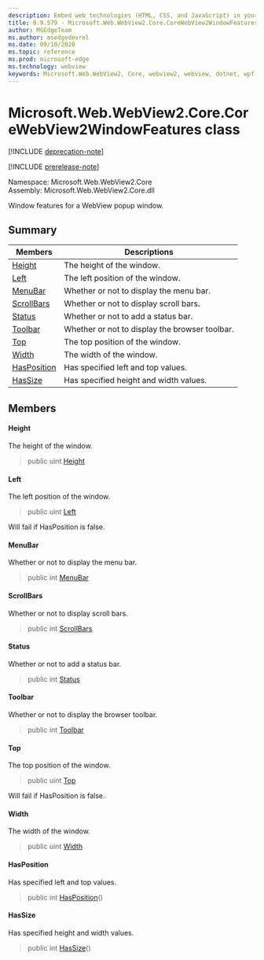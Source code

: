 ```yaml
---
description: Embed web technologies (HTML, CSS, and JavaScript) in your native applications with the Microsoft Edge WebView2 control
title: 0.9.579 - Microsoft.Web.WebView2.Core.CoreWebView2WindowFeatures
author: MSEdgeTeam
ms.author: msedgedevrel
ms.date: 09/10/2020
ms.topic: reference
ms.prod: microsoft-edge
ms.technology: webview
keywords: Microsoft.Web.WebView2, Core, webview2, webview, dotnet, wpf, winforms, app, edge, CoreWebView2, CoreWebView2Controller, browser control, edge html, Microsoft.Web.WebView2.Core.CoreWebView2WindowFeatures
---
```


# Microsoft.Web.WebView2.Core.CoreWebView2WindowFeatures class 

[!INCLUDE [deprecation-note](../../includes/deprecation-note.md)]

[!INCLUDE [prerelease-note](../../includes/prerelease-note.md)]

Namespace: Microsoft.Web.WebView2.Core\
Assembly: Microsoft.Web.WebView2.Core.dll

Window features for a WebView popup window.

## Summary

 Members                        | Descriptions
--------------------------------|---------------------------------------------
[Height](#height) | The height of the window.
[Left](#left) | The left position of the window.
[MenuBar](#menubar) | Whether or not to display the menu bar.
[ScrollBars](#scrollbars) | Whether or not to display scroll bars.
[Status](#status) | Whether or not to add a status bar.
[Toolbar](#toolbar) | Whether or not to display the browser toolbar.
[Top](#top) | The top position of the window.
[Width](#width) | The width of the window.
[HasPosition](#hasposition) | Has specified left and top values.
[HasSize](#hassize) | Has specified height and width values.

## Members

#### Height 

The height of the window.

> public uint [Height](#height)

#### Left 

The left position of the window.

> public uint [Left](#left)

Will fail if HasPosition is false.

#### MenuBar 

Whether or not to display the menu bar.

> public int [MenuBar](#menubar)

#### ScrollBars 

Whether or not to display scroll bars.

> public int [ScrollBars](#scrollbars)

#### Status 

Whether or not to add a status bar.

> public int [Status](#status)

#### Toolbar 

Whether or not to display the browser toolbar.

> public int [Toolbar](#toolbar)

#### Top 

The top position of the window.

> public uint [Top](#top)

Will fail if HasPosition is false.

#### Width 

The width of the window.

> public uint [Width](#width)

#### HasPosition 

Has specified left and top values.

> public int [HasPosition](#hasposition)()

#### HasSize 

Has specified height and width values.

> public int [HasSize](#hassize)()

